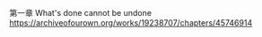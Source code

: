 第一章 What's done cannot be undone https://archiveofourown.org/works/19238707/chapters/45746914                                          
